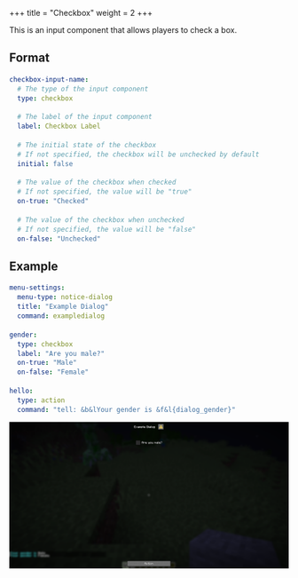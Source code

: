 +++
title = "Checkbox"
weight = 2
+++

This is an input component that allows players to check a box.

## Format

```yaml
checkbox-input-name:
  # The type of the input component
  type: checkbox

  # The label of the input component
  label: Checkbox Label

  # The initial state of the checkbox
  # If not specified, the checkbox will be unchecked by default
  initial: false

  # The value of the checkbox when checked
  # If not specified, the value will be "true"
  on-true: "Checked"

  # The value of the checkbox when unchecked
  # If not specified, the value will be "false"
  on-false: "Unchecked"
```

## Example

```yaml
menu-settings:
  menu-type: notice-dialog
  title: "Example Dialog"
  command: exampledialog

gender:
  type: checkbox
  label: "Are you male?"
  on-true: "Male"
  on-false: "Female"

hello:
  type: action
  command: "tell: &b&lYour gender is &f&l{dialog_gender}"
```

![Example](example.png)
